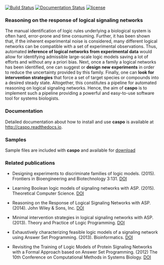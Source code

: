 [![Build Status](https://travis-ci.org/bioasp/caspo.svg?branch=master)](https://travis-ci.org/bioasp/caspo)
[![Documentation Status](https://readthedocs.org/projects/caspo/badge/?version=latest)](http://caspo.readthedocs.io/en/latest/?badge=latest)
[![license](https://img.shields.io/badge/license-GPLv3+-brightgreen.svg)](https://www.gnu.org/licenses/gpl.html)

### Reasoning on the response of logical signaling networks

The manual identification of logic rules underlying a biological system is
often hard, error-prone and time consuming.
Further, it has been shown that, if the inherent experimental noise is considered, many different logical networks
can be compatible with a set of experimental observations.
Thus, automated **inference of logical networks from experimental data** would allow for
identifying admissible large-scale logic models saving a lot of efforts and without any a priori bias.
Next, once a family a logical networks has been identified, one can suggest or **design new experiments** in order to reduce the uncertainty provided by this family.
Finally, one can **look for intervention strategies** that force a set of target species or compounds into a desired steady state.
Altogether, this constitutes a pipeline for automated reasoning on logical signaling networks.
Hence, the aim of **caspo** is to implement such a pipeline providing a powerful and easy-to-use software tool for systems biologists.

### Documentation

Detailed documentation about how to install and use **caspo** is available at http://caspo.readthedocs.io.

### Samples

Sample files are included with **caspo** and available for [download](http://bioasp.github.io/caspo/data.zip)

### Related publications
*  Designing experiments to discriminate families of logic models. (2015). Frontiers in Bioengineering and Biotechnology 3:131. [DOI](http://dx.doi.org/10.3389/fbioe.2015.00131)

* Learning Boolean logic models of signaling networks with ASP. (2015). Theoretical Computer Science. [DOI](http://dx.doi.org/10.1016/j.tcs.2014.06.022)

* Reasoning on the Response of Logical Signaling Networks with ASP. (2014). John Wiley & Sons, Inc. [DOI](http://dx.doi.org/10.1002/9781119005223.ch2)

* Minimal intervention strategies in logical signaling networks with ASP. (2013). Theory and Practice of Logic Programming. [DOI](http://dx.doi.org/10.1017/S1471068413000422)

* Exhaustively characterizing feasible logic models of a signaling network using Answer Set Programming. (2013). Bioinformatics. [DOI](http://dx.doi.org/10.1093/bioinformatics/btt393)

* Revisiting the Training of Logic Models of Protein Signaling Networks with a Formal Approach based on Answer Set Programming. (2012) The 10th Conference on Computational Methods in Systems Biology. [DOI](http://dx.doi.org/10.1007/978-3-642-33636-2_20)
